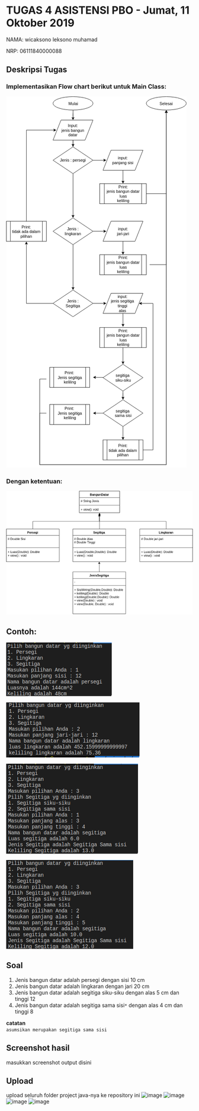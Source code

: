 # TUGAS 4 ASISTENSI PBO - Jumat, 11 Oktober 2019

NAMA: wicaksono leksono muhamad

NRP: 06111840000088

## Deskripsi Tugas


### Implementasikan Flow chart berikut untuk Main Class:
![](img/flow.png)

### Dengan ketentuan:
![](img/UML.png)

## Contoh:
![](img/con1.png)

![](img/con2.png)

![](img/con3a.png)

![](img/con3b.png)

## Soal

1. Jenis bangun datar adalah persegi dengan sisi 10 cm
2. Jenis bangun datar adalah lingkaran dengan jari 20 cm
3. Jenis bangun datar adalah segitiga siku-siku dengan alas 5 cm dan tinggi 12
4. Jenis bangun datar adalah segitiga sama sisi```*``` dengan alas 4 cm dan tinggi 8

**catatan** \
 ```asumsikan merupakan segitiga sama sisi```
## Screenshot hasil
masukkan screenshot output disini

## Upload
upload seluruh folder project java-nya ke repository ini
![image](https://user-images.githubusercontent.com/56147147/67094938-fcedfe00-f1de-11e9-8d31-ccdd40bb5a73.png)
![image](https://user-images.githubusercontent.com/56147147/67094957-09725680-f1df-11e9-9127-0da69afe242b.png)
![image](https://user-images.githubusercontent.com/56147147/67094994-1abb6300-f1df-11e9-8f2b-b52f647b523a.png)
![image](https://user-images.githubusercontent.com/56147147/67095036-2eff6000-f1df-11e9-9c89-f7fb40aee861.png)
